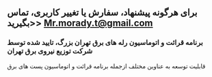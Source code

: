 ## برای هرگونه پیشنهاد، سفارش یا تغییر کاربری، تماس بگیرید>>  Mr.morady.t@gmail.com

### برنامه قرائت و اتوماسیون رله های برق تهران بزرگ، تایید شده توسط شرکت توزیع نیروی برق تهران
قابلیت توسعه به عناوین مختلف ازجمله برنامه قرائت و اتوماسیون پست های برق

